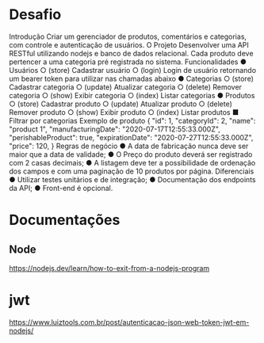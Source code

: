 # Desafio

Introdução
Criar um gerenciador de produtos, comentários e categorias, com controle e
autenticação de usuários.
O Projeto
Desenvolver uma API RESTful utilizando nodejs e banco de dados relacional. Cada
produto deve pertencer a uma categoria pré registrada no sistema.
Funcionalidades
● Usuários
○ (store) Cadastrar usuário
○ (login) Login de usuário retornando um bearer token para utilizar nas
chamadas abaixo
● Categorias
○ (store) Cadastrar categoria
○ (update) Atualizar categoria
○ (delete) Remover categoria
○ (show) Exibir categoria
○ (index) Listar categorias
● Produtos
○ (store) Cadastrar produto
○ (update) Atualizar produto
○ (delete) Remover produto
○ (show) Exibir produto
○ (index) Listar produtos
■ Filtrar por categorias
Exemplo de produto
{
"id": 1,
"categoryId": 2,
"name": "product 1",
"manufacturingDate": "2020-07-17T12:55:33.000Z",
"perishableProduct": true,
"expirationDate": "2020-07-27T12:55:33.000Z",
"price": 120,
}
Regras de negócio
● A data de fabricação nunca deve ser maior que a data de validade;
● O Preço do produto deverá ser registrado com 2 casas decimais;
● A listagem deve ter a possibilidade de ordenação dos campos e com uma paginação
de 10 produtos por página.
Diferenciais
● Utilizar testes unitários e de integração;
● Documentação dos endpoints da API;
● Front-end é opcional.

# Documentações

## Node

https://nodejs.dev/learn/how-to-exit-from-a-nodejs-program

# jwt

https://www.luiztools.com.br/post/autenticacao-json-web-token-jwt-em-nodejs/

